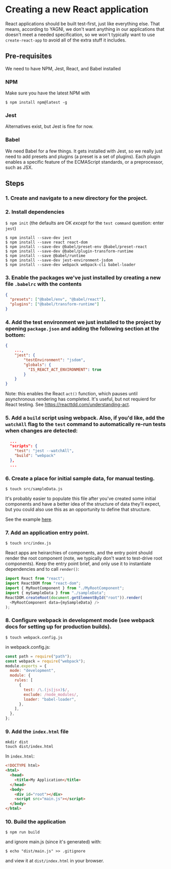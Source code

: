 # Creating a new React application

React applications should be built test-first, just like everything else. That means, according to YAGNI, we don't want anything in our applications that doesn't meet a needed specification, so we won't typically want to use `create-react-app` to avoid all of the extra stuff it includes.

## Pre-requisites

We need to have NPM, Jest, React, and Babel installed

### NPM

Make sure you have the latest NPM with

```
$ npm install npm@latest -g
```

### Jest

Alternatives exist, but Jest is fine for now.

### Babel

We need Babel for a few things. It gets installed with Jest, so we really just need to add presets and plugins (a preset is a set of plugins). Each plugin enables a specific feature of the ECMAScript standards, or a preprocessor, such as JSX.

## Steps

### 1. Create and navigate to a new directory for the project.

### 2. Install dependencies

`$ npm init` (the defaults are OK _except_ for the `test command` question: enter `jest`)

```
$ npm install --save-dev jest
$ npm install --save react react-dom
$ npm install --save-dev @babel/preset-env @babel/preset-react
$ npm install --save-dev @babel/plugin-transform-runtime
$ npm install --save @babel/runtime
$ npm install --save-dev jest-environment-jsdom
$ npm install --save-dev webpack webpack-cli babel-loader
```

### 3. Enable the packages we've just installed by creating a new file `.babelrc` with the contents

```json
{
  "presets": ["@babel/env", "@babel/react"],
  "plugins": ["@babel/transform-runtime"]
}
```

### 4. Add the test environment we just installed to the project by opening `package.json` and adding the following section at the bottom:

```json
{
    ...,
    "jest": {
        "testEnvironment": "jsdom",
        "globals": {
          "IS_REACT_ACT_ENVIRONMENT": true
        }
    }
}
```

Note: this enables the React `act()` function, which pauses until asynchronous rendering has completed. It's useful, but not requierd for React testing. See https://reacttdd.com/understanding-act.

### 5. Add a `build` script using webpack. Also, if you'd like, add the `watchAll` flag to the `test` command to automatically re-run tests when changes are detected:

```json
  ...
  "scripts": {
    "test": "jest --watchAll",
    "build": "webpack"
  },
  ...
```

### 6. Create a place for initial sample data, for manual testing.

```
$ touch src/sampleData.js
```

It's probably easier to populate this file after you've created some initial components and have a better idea of the structure of data they'll expect, but you could also use this as an opportunity to define that structure.

See the example [here](appointments-example-app/src/sampleData.js).

### 7. Add an application entry point.

```
$ touch src/index.js
```

React apps are heirarchies of components, and the entry point should render the root component (note, we typically don't want to test-drive root components). Keep the entry point brief, and only use it to instantiate dependencies and to call `render()`:

```js
import React from "react";
import ReactDOM from "react-dom";
import { MyRootComponent } from "./MyRootComponent";
import { mySampleData } from "./sampleData";
ReactDOM.createRoot(document.getElementById("root")).render(
  <MyRootComponent data={mySampleData} />
);
```

### 8. Configure webpack in development mode (see webpack docs for setting up for production builds).

```
$ touch webpack.config.js
```

in webpack.config.js:

```js
const path = require("path");
const webpack = require("webpack");
module.exports = {
  mode: "development",
  module: {
    rules: [
      {
        test: /\.(js|jsx)$/,
        exclude: /node_modules/,
        loader: "babel-loader",
      },
    ],
  },
};
```

### 9. Add the `index.html` file

```
mkdir dist
touch dist/index.html
```

In `index.html`:

```html
<!DOCTYPE html>
<html>
  <head>
    <title>My Application</title>
  </head>
  <body>
    <div id="root"></div>
    <script src="main.js"></script>
  </body>
</html>
```

### 10. Build the application

```
$ npm run build
```

and ignore main.js (since it's generated) with:

```
$ echo "dist/main.js" >> .gitignore
```

and view it at `dist/index.html` in your browser.
